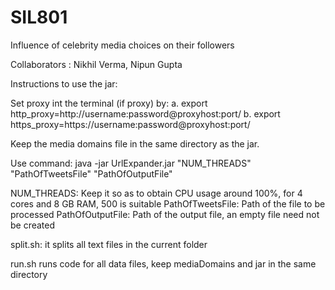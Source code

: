 # SIL801
Influence of celebrity media choices on their followers

Collaborators : Nikhil Verma, Nipun Gupta

Instructions to use the jar:

Set proxy int the terminal (if proxy) by: a. export http_proxy=http://username:password@proxyhost:port/ b. export https_proxy=https://username:password@proxyhost:port/

Keep the media domains file in the same directory as the jar.

Use command: java -jar UrlExpander.jar "NUM_THREADS" "PathOfTweetsFile" "PathOfOutputFile"

NUM_THREADS: Keep it so as to obtain CPU usage around 100%, for 4 cores and 8 GB RAM, 500 is suitable PathOfTweetsFile: Path of the file to be processed PathOfOutputFile: Path of the output file, an empty file need not be created

split.sh: it splits all text files in the current folder

run.sh runs code for all data files, keep mediaDomains and jar in the same directory



